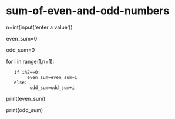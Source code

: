 # sum-of-even-and-odd-numbers
n=int(input('enter a value'))

even_sum=0 

odd_sum=0 

for i in range(1,n+1):          

       if i%2==0:              
            even_sum=even_sum+i          
       else:              
             odd_sum=odd_sum+i 

print(even_sum) 

print(odd_sum)
